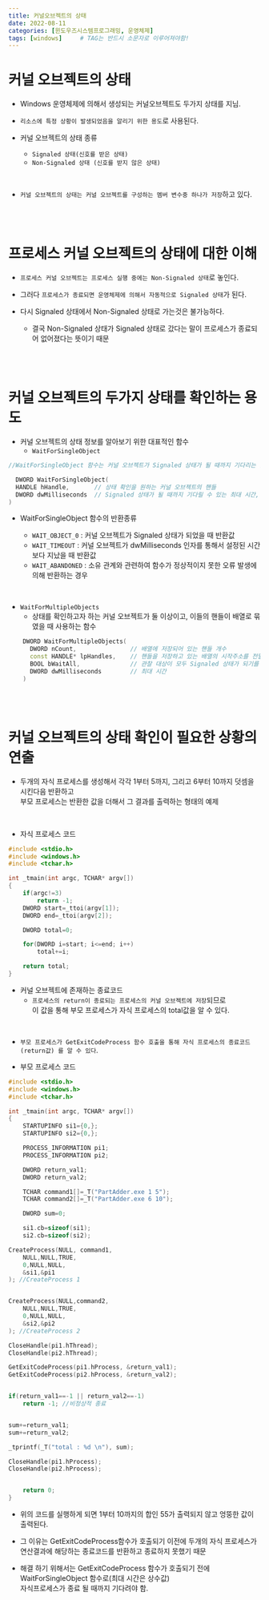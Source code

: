 ```yaml
---
title: 커널오브젝트의 상태
date: 2022-08-11
categories: [윈도우즈시스템프로그래밍, 운영체제]
tags: [windows]		# TAG는 반드시 소문자로 이루어져야함!
---
```


커널 오브젝트의 상태
===============
* Windows 운영체제에 의해서 생성되는 커널오브젝트도 두가지 상태를 지님. 
* `리소스에 특정 상황이 발생되었음을 알리기 위한 용도`로 사용된다.

* 커널 오브젝트의 상태 종류
  * `Signaled 상태(신호를 받은 상태)`
  * `Non-Signaled 상태 (신호를 받지 않은 상태)`

<br>

* `커널 오브젝트의 상태는 커널 오브젝트를 구성하는 멤버 변수중 하나가 저장`하고 있다.

<br><br>

프로세스 커널 오브젝트의 상태에 대한 이해
=====================
* `프로세스 커널 오브젝트는 프로세스 실행 중에는 Non-Signaled 상태`로 놓인다.
  
* 그러다 `프로세스가 종료되면 운영체제에 의해서 자동적으로 Signaled 상태`가 된다.

* 다시 Signaled 상태에서 Non-Signaled 상태로 가는것은 불가능하다.
  * 결국 Non-Signaled 상태가 Signaled 상태로 갔다는 말이 프로세스가 종료되어 없어졌다는 뜻이기 때문

<br><br>

커널 오브젝트의 두가지 상태를 확인하는 용도
==============================================
* 커널 오브젝트의 상태 정보를 알아보기 위한 대표적인 함수
  * `WaitForSingleObject`

```c++
//WaitForSingleObject 함수는 커널 오브젝트가 Signaled 상태가 될 때까지 기다리는 함수.

  DWORD WaitForSingleObject(
  HANDLE hHandle,       // 상태 확인을 원하는 커널 오브젝트의 핸들
  DWORD dwMilliseconds  // Signaled 상태가 될 때까지 기다릴 수 있는 최대 시간, 상수라면 무한정 기다리게 됨.
)
```

  * WaitForSingleObject 함수의 반환종류

    * `WAIT_OBJECT_0` : 커널 오브젝트가 Signaled 상태가 되었을 때 반환값
    * `WAIT_TIMEOUT` :  커널 오브젝트가 dwMilliseconds 인자를 통해서 설정된 시간보다 지났을 때 반환값
    * `WAIT_ABANDONED` : 소유 관계와 관련하여 함수가 정상적이지 못한 오류 발생에 의해 반환하는 경우


<br>

  * `WaitForMultipleObjects`
    * 상태를 확인하고자 하는 커널 오브젝트가 둘 이상이고, 이들의 핸들이 배열로 묶였을 때 사용하는 함수
```c++
    DWORD WaitForMultipleObjects(
      DWORD nCount,               // 배열에 저장되어 있는 핸들 개수
      const HANDLE* lpHandles,    // 핸들을 저장하고 있는 배열의 시작주소를 전달
      BOOL bWaitAll,              // 관찰 대상이 모두 Signaled 상태가 되기를 기다리면 TRUE , 하나라도 Signaled 상태가 되기를 기다리면 FALSE
      DWORD dwMilliseconds        // 최대 시간
    )
```

<br><br>

커널 오브젝트의 상태 확인이 필요한 상황의 연출
===============

* 두개의 자식 프로세스를 생성해서 각각 1부터 5까지, 그리고 6부터 10까지 덧셈을 시킨다음 반환하고 <br> 부모 프로세스는 반환한 값을 더해서 그 결과를 출력하는 형태의 예제

<br>

* 자식 프로세스 코드

```c++
#include <stdio.h>
#include <windows.h>
#include <tchar.h>

int _tmain(int argc, TCHAR* argv[])
{
    if(argc!=3)
        return -1;
    DWORD start=_ttoi(argv[1]);
    DWORD end=_ttoi(argv[2]);

    DWORD total=0;

    for(DWORD i=start; i<=end; i++)
        total+=i;

    return total;
}
```
  * 커널 오브젝트에 존재하는 종료코드
    * `프로세스의 return이 종료되는 프로세스의 커널 오브젝트에 저장`되므로<br>
      이 값을 통해 부모 프로세스가 자식 프로세스의 total값을 알 수 있다.

<br>

* `부모 프로세스가 GetExitCodeProcess 함수 호출을 통해 자식 프로세스의 종료코드 (return값) 를 알 수 있다`.

* 부모 프로세스 코드
  
```c++
#include <stdio.h>
#include <windows.h>
#include <tchar.h>

int _tmain(int argc, TCHAR* argv[])
{
    STARTUPINFO si1={0,};
    STARTUPINFO si2={0,};

    PROCESS_INFORMATION pi1;
    PROCESS_INFORMATION pi2;

    DWORD return_val1;
    DWORD return_val2;

    TCHAR command1[]=_T("PartAdder.exe 1 5");
    TCHAR command2[]=_T("PartAdder.exe 6 10");

    DWORD sum=0;

    si1.cb=sizeof(si1);
    si2.cb=sizeof(si2);

CreateProcess(NULL, command1,
    NULL,NULL,TRUE,
    0,NULL,NULL,
    &si1,&pi1
); //CreateProcess 1


CreateProcess(NULL,command2,
    NULL,NULL,TRUE,
    0,NULL,NULL,
    &si2,&pi2
); //CreateProcess 2

CloseHandle(pi1.hThread);
CloseHandle(pi2.hThread);

GetExitCodeProcess(pi1.hProcess, &return_val1);
GetExitCodeProcess(pi2.hProcess, &return_val2);


if(return_val1==-1 || return_val2==-1)
    return -1; //비정상적 종료


sum+=return_val1;
sum+=return_val2;

_tprintf(_T("total : %d \n"), sum);

CloseHandle(pi1.hProcess);
CloseHandle(pi2.hProcess);


    return 0;
}
```

* 위의 코드를 실행하게 되면 1부터 10까지의 합인 55가 출력되지 않고 엉뚱한 값이 출력된다.

* 그 이유는 GetExitCodeProcess함수가 호출되기 이전에 두개의 자식 프로세스가
  연산결과에 해당하는 종료코드를 반환하고 종료하지 못했기 때문

* 해결 하기 위해서는 GetExitCodeProcess 함수가 호출되기 전에 WaitForSingleObject 함수로(최대 시간은 상수값)<br> 자식프로세스가 종료 될 때까지 기다려야 함.
  